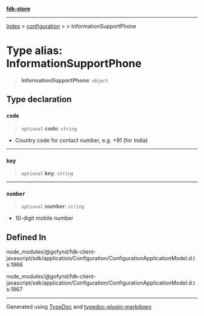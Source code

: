 [**fdk-store**](../../../README.md)
***

[Index](../../../API.md) > [configuration](../../README.md) > [<internal>](../README.md) > InformationSupportPhone

# Type alias: InformationSupportPhone

> **InformationSupportPhone**: `object`

## Type declaration

### `code`

> `optional` **code**: `string`

- Country code for contact number, e.g. +91 (for India)

***

### `key`

> `optional` **key**: `string`

***

### `number`

> `optional` **number**: `string`

- 10-digit mobile number

## Defined In

node\_modules/@gofynd/fdk-client-javascript/sdk/application/Configuration/ConfigurationApplicationModel.d.ts:1966

node\_modules/@gofynd/fdk-client-javascript/sdk/application/Configuration/ConfigurationApplicationModel.d.ts:1967

***
Generated using [TypeDoc](https://typedoc.org/) and [typedoc-plugin-markdown](https://www.npmjs.com/package/typedoc-plugin-markdown)
